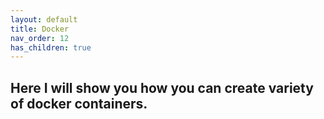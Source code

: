 ```yaml
---
layout: default
title: Docker
nav_order: 12
has_children: true
---
```


Here I will show you how you can create variety of docker containers.
---
